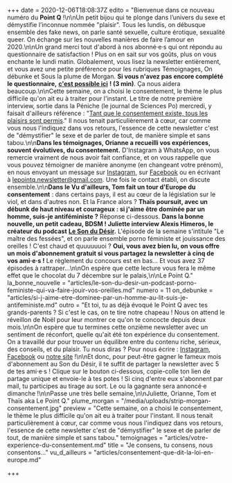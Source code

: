 +++
date = 2020-12-06T18:08:37Z
edito = "Bienvenue dans ce nouveau numéro du **Point Q** !\n\nUn petit bijou qui te plonge dans l’univers du sexe et démystifie l’inconnue nommée \"plaisir\". Tous les lundis, on débusque ensemble des fake news, on parle santé sexuelle, culture érotique, sexualité queer. On échange sur les nouvelles manières de faire l’amour en 2020.\n\nUn grand merci tout d'abord à nos abonné·e·s qui ont répondu au questionnaire de satisfaction ! Plus on en sait sur vos goûts, plus on vous enchante le lundi matin. Globalement, vous lisez la newsletter entièrement, et vous avez une petite préférence pour les rubriques Témoignages, On débunke et Sous la plume de Morgan. **Si vous n'avez pas encore complété le questionnaire,** [**c'est possible ici**](https://forms.gle/436zsccLdWtYpgY69) **! (3 min)**. Ça nous aidera beaucoup.\n\nCette semaine, on a choisi le consentement, le thème le plus difficile qu'on ait eu à traiter pour l'instant. Le titre de notre première interview, sortie dans la Péniche (le journal de Sciences Po) mercredi, y faisait d'ailleurs référence : \"[Tant que le consentement existe, tous les plaisirs sont permis](http://www.lapeniche.net/interview-le-point-q-tant-que-le-consentement-existe-tous-les-plaisirs-sont-permis/).\" Il nous tenait particulièrement à cœur, car comme vous nous l'indiquez dans vos retours, l'essence de cette newsletter c'est de \"démystifier\" le sexe et de parler de tout, de manière simple et sans tabou.\n\n**Dans les témoignages, Orianne a recueilli vos expériences, souvent évolutives, du consentement.** D'Instagram à WhatsApp, on vous remercie vraiment de nous avoir fait confiance, et on vous rappelle que vous pouvez témoigner de manière anonyme (en changeant votre prénom), en nous envoyant un message sur [Instagram](https://www.instagram.com), sur [Facebook](https://www.facebook.com/lepointq.news) ou en écrivant à [lepointq.newsletter@gmail.com](mailto:lepointq.newsletter@gmail.com). Une fois le contact établi, on discute ensemble.\n\n**Dans le Vu d'ailleurs, Tom fait un tour d'Europe du consentement** : dans certains pays, il est au cœur de la législation sur le viol, et dans d'autres non. Et la France alors ? **Thaïs poursuit, avec un débunk de haut niveau et courageux : si j'aime être dominée par un homme, suis-je antiféministe ?** Réponse ci-dessous. **Dans la bonne nouvelle, un petit cadeau, BDSM ! Juliette interview Alexis Himeros, le créateur du podcast** [**Le Son du Désir**](https://www.lesondudesir.fr/lsdd_instagram)**.** L'épisode de la semaine s'intitule \"Le maître des fessées\", et on parle ensemble porno féministe et jouissance des oreilles ! C'est chaud et quuuuuuoi ? **Oui, vous avez bien lu, on vous offre un mois d'abonnement gratuit si vous partagez la newsletter à cinq de vos ami·e·s !** Le règlement du concours est en bas... Et vous avez 37 épisodes à rattraper...\n\nOn espère que cette lecture vous fera le même effet que le chocolat du 7 décembre sur le palais,\n\nLe Point Q."
la_bonne_nouvelle = "articles/le-son-du-desir-un-podcast-porno-feministe-qui-va-faire-jouir-vos-oreilles.md"
numero = 11
on_debunke = "articles/si-j-aime-etre-dominee-par-un-homme-au-lit-suis-je-antifeministe.md"
outro = "Et toi, tu as déjà évoqué le Point Q avec tes grands-parents ? Si c'est le cas, on te tire notre chapeau ! Nous on attend le réveillon de Noël pour leur montrer ce qu'on te concocte depuis deux mois.\n\nOn espère que tu termines cette onzième newsletter avec un sentiment de réconfort, quelle qu'ait été ton expérience du consentement. On a travaillé dur pour trouver un équilibre entre du contenu riche, sérieux, des conseils, et du plaisir. Tu nous diras ? Pour nous écrire : [Instagram](https://www.instagram.com/lepoint.q/), [Facebook]( \"https://www.facebook.com/lepointq.news\") ou [notre site](https://lepointq.com) !\n\nEt donc, pour peut-être gagner le fameux mois d'abonnement au Son du Désir, il te suffit de partager la newsletter avec 5 de tes ami·e·s ! Clique sur le bouton ci-dessous, copie-colle ton lien de partage unique et envoie-le à tes potes ! Si cinq d'entre eux s'abonnent par mail, tu participes au tirage au sort. Le ou la gagnante sera annoncé·e dimanche !\n\nPasse une très belle semaine,\n\nJuliette, Orianne, Tom et Thaïs aka Le Point Q."
plume_morgan = "/media/uploads/strip-morgan-consentement.jpg"
preview = "Cette semaine, on a choisi le consentement, le thème le plus difficile qu'on ait eu à traiter pour l'instant. Il nous tenait particulièrement à cœur, car comme vous nous l'indiquez dans vos retours, l'essence de cette newsletter c'est de \"démystifier\" le sexe et de parler de tout, de manière simple et sans tabou."
temoignages = "articles/votre-experience-du-consentement.md"
title = "Je consens, tu consens, nous consentons..."
vu_d_ailleurs = "articles/consentement-que-dit-la-loi-en-europe.md"

+++
